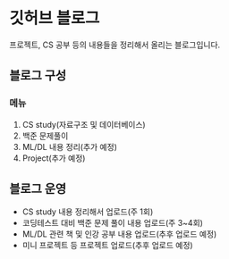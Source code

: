 # 깃허브 블로그

프로젝트, CS 공부 등의 내용들을 정리해서 올리는 블로그입니다.

## 블로그 구성
### 메뉴
1. CS study(자료구조 및 데이터베이스)
2. 백준 문제풀이
3. ML/DL 내용 정리(추가 예정)
4. Project(추가 예정)

## 블로그 운영
* CS study 내용 정리해서 업로드(주 1회)
* 코딩테스트 대비 백준 문제 풀이 내용 업로드(주 3~4회)
* ML/DL 관련 책 및 인강 공부 내용 업로드(추후 업로드 예정)
* 미니 프로젝트 등 프로젝트 업로드(추후 업로드 예정)
